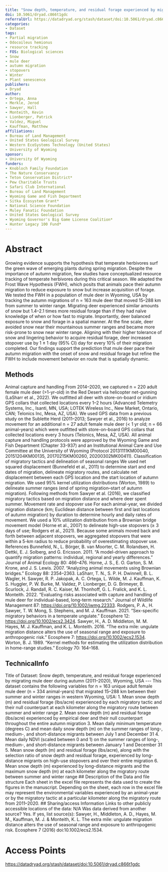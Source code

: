 ```yaml
---
title: "Snow depth, temperature, and residual forage experienced by migrating mule deer during autumn (2011–2020), Wyoming, USA"
doi: 10.5061/dryad.c866t1gdc
referralUrl: https://datadryad.org/stash/dataset/doi:10.5061/dryad.c866t1gdc
categories:
- Dataset
tags:
- Partial migration
- Odocoileus hemionus
- resource tracking
- FOS: Biological sciences
- Snow
- mule deer
- autumn migration
- stopovers
- Winter
- Plant senescence
publishers:
- Dryad
author:
- Ortega, Anna
- Merkle, Jerod
- Sawyer, Hall
- Monteith, Kevin
- Lionberger, Patrick
- Valdez, Miguel
- Kauffman, Matthew
affiliations:
- Bureau of Land Management
- United States Geological Survey
- Western EcoSystems Technology (United States)
- University of Wyoming
sponsor:
- University Of Wyoming
funders:
- Knobloch Family Foundation
- The Nature Conservancy
- Teton Conservation District*
- Pew Charitable Trusts
- Safari Club International
- Bureau of Land Management
- Wyoming Game and Fish Department
- Sitka Ecosystem Grant*
- National Science Foundation
- Muley Fanatic Foundation
- United States Geological Survey
- Wyoming Governor's Big Game License Coalition*
- Hunter Legacy 100 Fund*
---
```


# Abstract
Growing evidence supports the hypothesis that temperate herbivores surf the green wave of emerging plants during spring migration. Despite the importance of autumn migration, few studies have conceptualized resource tracking of temperate herbivores during this critical season. We adapted the Frost Wave Hypothesis (FWH), which posits that animals pace their autumn migration to reduce exposure to snow but increase acquisition of forage. We tested the FWH in a population of mule deer in Wyoming, USA by tracking the autumn migrations of n = 163 mule deer that moved 15–288 km from summer to winter range. Migrating deer experienced similar amounts of snow but 1.4–2.1 times more residual forage than if they had naïve knowledge of when or how fast to migrate. Importantly, deer balanced exposure to snow and forage in a spatial manner. At the fine scale, deer avoided snow near their mountainous summer ranges and became more risk-prone to snow near winter range. Aligning with their higher tolerance of snow and lingering behavior to acquire residual forage, deer increased stopover use by 1 ± 1 day (95% CI) day for every 10% of their migration completed. Our findings support the prediction that mule deer pace their autumn migration with the onset of snow and residual forage but refine the FWH to include movement behavior en route that is spatially dynamic.

## Methods
Animal capture and handling From 2014–2020, we captured n = 220 adult female mule deer (&gt;1-yr-old) in the Red Desert via helicopter net-gunning (LaSharr et al., 2022). We outfitted all deer with store-on-board or iridium GPS collars that collected locations every 1–2 hours (Advanced Telemetry Systems, Inc., Isanti, MN, USA; LOTEK Wireless Inc., New Market, Ontario, CAN; Telonics Inc, Mesa, AZ, USA). We used GPS data from a previous study on the Sublette Herd (2011–2013; Sawyer et al., 2016) to analyze movement for an additional n = 27 adult female mule deer (&lt; 1 yr old; n = 66 animal-years) which were outfitted with store-on-board GPS collars that collected locations every 3 hours (Telonics, Mesa, AZ, USA). All animal capture and handling protocols were approved by the Wyoming Game and Fish Department (Chapter 33-937) and an Institutional Animal Care and Use Committee at the University of Wyoming (Protocol 20131111KM00040, 20151204KM00135, 20170215KM00260, 20200302MK00411). Classification of migratory tactics and delineation of seasonal ranges We used net squared displacement (Bunnefeld et al., 2011) to determine start and end dates of migration, delineate migratory routes, and calculate net displacement between each GPS location and the start location of autumn migration. We used 95% kernel utilization distributions (Worton, 1989) to delineate summer ranges (end of spring migration–start of autumn migration). Following methods from Sawyer et al. (2016), we classified migratory tactics based on migration distance and where deer spent summer. Movement rate and stopover use For each animal-year, we divided migration distance (km; Euclidean distance between first and last locations of autumn migration) by duration to determine hourly and daily rates of movement. We used a 10% utilization distribution from a Brownian bridge movement model (Horne et al., 2007) to delineate high-use stopovers (≥ 3 days of use; Rodgers et al., 2021). Because some animals moved back and forth between adjacent stopovers, we aggregated stopovers that were within a 5-km radius to reduce probability of overestimating stopover use. References Bunnefeld, N., L. Börger, B. van Moorter, C. M. Rolandsen, H. Dettki, E. J. Solberg, and G. Ericsson. 2011. “A model-driven approach to quantify migration patterns: individual, regional and yearly differences.” Journal of Animal Ecology 80: 466–476. Horne, J. S., E. O. Garton, S. M. Krone, and J. S. Lewis. 2007. “Analyzing animal movements using Brownian bridges.” Ecology 88: 2354–2363. LaSharr, T. N., S. P. H. Dwinnell, B. L. Wagler, H. Sawyer, R. P. Jakopak, A. C. Ortega, L. Wilde, M. J. Kauffman, K. S. Huggler, P. W. Burke, M. Valdez, P. Lionberger, D. G. Brimeyer, B. Scurlock, J. Randall, R. C. Kaiser, M. Thonhoff, G. L. Fralick, and K. L. Monteith. 2022. “Evaluating risks associated with capture and handling of mule deer for individual-based, long-term research.” Journal of Wildlife Management 87: https://doi.org/10.1002/jwmg.22333. Rodgers, P. A., H. Sawyer, T. W. Mong, S. Stephens, and M. J. Kauffman. 2021. “Sex-specific migratory behaviors in a temperate ungulate.” Ecosphere 12: https://doi.org/10.1002/ecs2.3424. Sawyer, H., A. D. Middleton, M. M. Hayes, M. J. Kauffman, and K. L. Monteith. 2016. “The extra mile: ungulate migration distance alters the use of seasonal range and exposure to anthropogenic risk.” Ecosphere 7: https://doi.org/10.1002/ecs2.1534. Worton, B. J. 1989. “Kernel methods for estimating the utilization distribution in home-range studies.” Ecology 70: 164–168.

## TechnicalInfo
Title of Dataset: Snow depth, temperature, and residual forage experienced by migrating mule deer during autumn (2011–2020), Wyoming, USA --- This dataset contains the following variables for n = 163 unique adult female mule deer (n = 334 animal-years) that migrated 15–288 km between their summer and winter ranges in western Wyoming, USA: 1. Mean snow depth (m) and residual forage (lbs/acre) experienced by each migratory tactic and their null counterpart at each kilometer along the migratory route between summer and winter range 2. Mean snow depth (m) and residual forage (lbs/acre) experienced by empirical deer and their null counterpart throughout the entire autumn migration 3. Mean daily minimum temperature (degrees C) and mean daily snow depth (m) on the summer ranges of long-, medium-, and short-distance migrants between July 1 and December 31 4. Mean daily NDVI (scaled between 0 and 1) on the summer ranges of long-, medium-, and short-distance migrants between January 1 and December 31 5. Mean snow depth (m) and residual forage (lbs/acre), along with the selection ratio of snow depth and residual forage, experienced by long-distance migrants on high-use stopovers and over their entire migration 6. Mean snow depth (m) experienced by long-distance migrants and the maximum snow depth (m) at each kilometer along the migratory route between summer and winter range ## Description of the Data and file structure Each sheet in the excel file represents the data used to create the figures in the manuscript. Depending on the sheet, each row in the excel file may represent the environmental variables experienced by an animal-year or by the migratory tactic at a particular kilometer along the migratory route from 2011–2020. ## Sharing/access Information Links to other publicly accessible locations of the data: N/A Was data derived from another source? Yes. If yes, list source(s): Sawyer, H., Middleton, A. D., Hayes, M. M., Kauffman, M. J. &amp; Monteith, K. L. The extra mile: ungulate migration distance alters the use of seasonal range and exposure to anthropogenic risk. Ecosphere 7 (2016) doi:10.1002/ecs2.1534.

# Access Points
https://datadryad.org/stash/dataset/doi:10.5061/dryad.c866t1gdc
